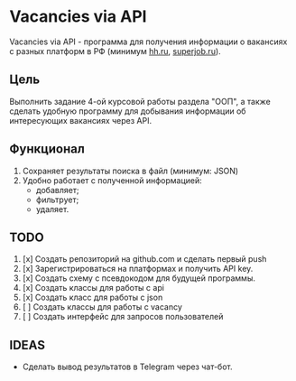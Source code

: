# Vacancies via API


Vacancies via API - программа для получения информации о вакансиях с разных платформ в РФ (минимум [hh.ru](hh.ru), 
[superjob.ru](https://superjob.ru)).


## Цель
Выполнить задание 4-ой курсовой работы раздела "ООП", а также сделать удобную программу для добывания информации об 
интересующих вакансиях через API.


## Функционал
1. Сохраняет результаты поиска в файл (минимум: JSON)
2. Удобно работает с полученной информацией:
   - добавляет;
   - фильтрует;
   - удаляет.


## TODO
1. [x] Создать репозиторий на github.com и сделать первый push
2. [x] Зарегистрироваться на платформах и получить API key.
3. [x] Создать схему с псевдокодом для будущей программы.
4. [x] Создать классы для работы с api
5. [x] Создать класс для работы с json
6. [ ] Создать классы для работы с vacancy
7. [ ] Создать интерфейс для запросов пользователей


## IDEAS
- Сделать вывод результатов в Telegram через чат-бот.
